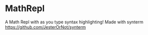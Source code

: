 # MathRepl
A Math Repl with as you type syntax highlighting! Made with synterm https://github.com/JesterOrNot/synterm
